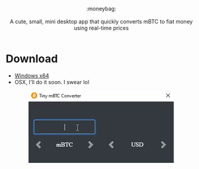 <br />
<div align="center">:moneybag:</div>
<br />
<div align="center">A cute, small, mini desktop app that quickly converts mBTC to fiat money using real-time prices</div>
<br />

# Download
* [Windows x64](https://github.com/RyanDBurke/mBTC-conversions/releases/download/v1.0/mBTC.Installer.zip)
* OSX, I'll do it soon. I swear lol


<div align="center">
<figure>
  <img src="./demo/demo-resize.gif" alt="demo" name=>
</figure>
</div>
